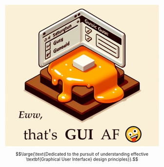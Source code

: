 ![ufukkedup](/assets/GUI%20AF%20Banner.jpg)
   
$$\large{\text{Dedicated to the pursuit of understanding effective \textbf{Graphical User Interface} design principles}}.$$